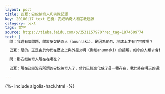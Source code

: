 ```yaml
---
layout: post
title: 巴夏：安奴納奇人和宗教起源
key: 20180117_text_巴夏：安奴納奇人和宗教起源
category: text
tags: 文字
source: https://tieba.baidu.com/p/3531157970?red_tag=1874509774
text: |
  問：我還有個問題，關於安奴納奇人（anunnaki）。是因為他們，地球上才有了宗教嗎？

  巴夏：是的。正是由於你們在歷史上與外星文明（例如anunnaki）的接觸，如今的人類才會如此廣泛地通過宗教方式進行靈性探索。在我們所接觸的其他文明中，人類這種「通過宗教儀式來探索靈性（或連接本源）」的現象是非常罕見的。最初的星際接觸（給人類帶來的信息），隨著時間的推移，漸漸形成了你們如今的宗教。

  問：那安奴納奇人現在在哪兒？

  巴夏：現在已經沒有所謂的安奴納奇人了，他們已經進化成了另一種存在，我們將在明天的通靈會討論。

---
```


{%- include algolia-hack.html -%}
